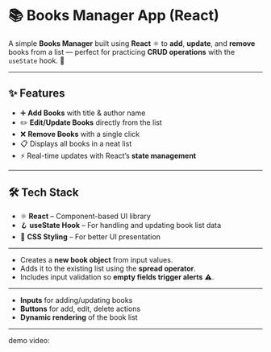 

# 📚 Books Manager App (React)

A simple **Books Manager** built using **React** ⚛️ to **add**, **update**, and **remove** books from a list — perfect for practicing **CRUD operations** with the `useState` hook. 🚀

---

## ✨ Features

* ➕ **Add Books** with title & author name
* ✏️ **Edit/Update Books** directly from the list
* ❌ **Remove Books** with a single click
* 📋 Displays all books in a neat list
* ⚡ Real-time updates with React’s **state management**

---

## 🛠️ Tech Stack

* ⚛️ **React** – Component-based UI library
* 🪝 **useState Hook** – For handling and updating book list data
* 🎨 **CSS Styling** – For better UI presentation

---

* Creates a **new book object** from input values.
* Adds it to the existing list using the **spread operator**.
* Includes input validation so **empty fields trigger alerts** ⚠️.

---
* **Inputs** for adding/updating books
* **Buttons** for add, edit, delete actions
* **Dynamic rendering** of the book list

---
demo video: